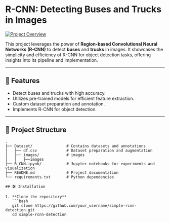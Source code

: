 # R-CNN: Detecting Buses and Trucks in Images

[![Project Overview](https://img.shields.io/badge/Original-Paper-blue)](https://arxiv.org/abs/1311.2524) <!-- Link to the original paper -->

This project leverages the power of **Region-based Convolutional Neural Networks (R-CNN)** to detect **buses** and **trucks** in images. It showcases the simplicity and efficiency of R-CNN for object detection tasks, offering insights into its pipeline and implementation.

---

## 🚀 Features

- Detect buses and trucks with high accuracy.
- Utilizes pre-trained models for efficient feature extraction.
- Custom dataset preparation and annotation.
- Implements R-CNN for object detection.

---

## 📁 Project Structure

```plaintext
.
├── Dataset/               # Contains datasets and annotations
│   ├── df.csv             # Dataset preparation and augmentation
│   ├── images/            # images
│   │   ├──images
├── R_CNN.ipynb/           # Jupyter notebooks for experiments and visualization 
├── README.md              # Project documentation
└── requirements.txt       # Python dependencies

## 🛠️ Installation

1. **Clone the repository**  
   ```bash
   git clone https://github.com/your_username/simple-rcnn-detection.git
   cd simple-rcnn-detection

